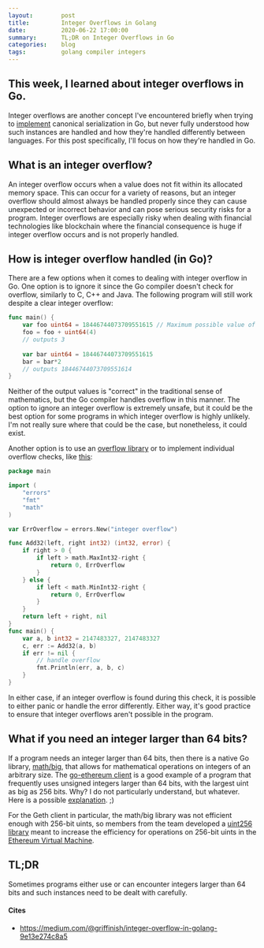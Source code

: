 ```yaml
---
layout:        post
title:         Integer Overflows in Golang
date:          2020-06-22 17:00:00
summary:       TL;DR on Integer Overflows in Go
categories:    blog
tags:          golang compiler integers
---
```


## This week, I learned about **integer overflows** in Go.
Integer overflows are another concept I've encountered briefly when trying to [implement](https://github.com/renaynay/go-canonical-serialization) canonical serialization in Go, but never fully understood how such instances are handled and how they're handled differently between languages. For this post specifically, I'll focus on how they're handled in Go.

## What is an integer overflow? 
An integer overflow occurs when a value does not fit within its allocated memory space. This can occur for a variety of reasons, but an integer overflow should almost always be handled properly since they can cause unexpected or incorrect behavior and can pose serious security risks for a program. Integer overflows are especially risky when dealing with financial technologies like blockchain where the financial consequence is huge if integer overflow occurs and is not properly handled.

## How is integer overflow handled (in Go)?
There are a few options when it comes to dealing with integer overflow in Go. One option is to ignore it since the Go compiler doesn't check for overflow, similarly to C, C++ and Java. The following program will still work despite a clear integer overflow: 

```go
func main() {
	var foo uint64 = 18446744073709551615 // Maximum possible value of a 64-bit unsigned integer
	foo = foo + uint64(4)
	// outputs 3
	
	var bar uint64 = 18446744073709551615
	bar = bar*2
	// outputs 18446744073709551614
}
```

Neither of the output values is "correct" in the traditional sense of mathematics, but the Go compiler handles overflow in this manner. The option to ignore an integer overflow is extremely unsafe, but it could be the best option for some programs in which integer overflow is highly unlikely. I'm not really sure where that could be the case, but nonetheless, it could exist.

Another option is to use an [overflow library](https://github.com/JohnCGriffin/overflow) or to implement individual overflow checks, like [this](https://stackoverflow.com/questions/33641717/detect-signed-int-overflow-in-go): 

```go
package main

import (
    "errors"
    "fmt"
    "math"
)

var ErrOverflow = errors.New("integer overflow")

func Add32(left, right int32) (int32, error) {
    if right > 0 {
        if left > math.MaxInt32-right {
            return 0, ErrOverflow
        }
    } else {
        if left < math.MinInt32-right {
            return 0, ErrOverflow
        }
    }
    return left + right, nil
}
func main() {
    var a, b int32 = 2147483327, 2147483327
    c, err := Add32(a, b)
    if err != nil {
        // handle overflow
        fmt.Println(err, a, b, c)
    }
}
```

In either case, if an integer overflow is found during this check, it is possible to either panic or handle the error differently. Either way, it's good practice to ensure that integer overflows aren't possible in the program.

## What if you need an integer larger than 64 bits? 
If a program needs an integer larger than 64 bits, then there is a native Go library, [math/big](https://golang.org/pkg/math/big/), that allows for mathematical operations on integers of an arbitrary size. The [go-ethereum client](https://github.com/ethereum/go-ethereum/search?q=uint256&unscoped_q=uint256) is a good example of a program that frequently uses unsigned integers larger than 64 bits, with the largest uint as big as 256 bits. Why? I do not particularly understand, but whatever. Here is a possible [explanation](https://ethereum.stackexchange.com/questions/363/why-is-ether-divisible-to-18-decimal-places/499#499). ;)

For the Geth client in particular, the math/big library was not efficient enough with 256-bit uints, so members from the team developed a [uint256 library](https://github.com/holiman/uint256) meant to increase the efficiency for operations on 256-bit uints in the [Ethereum Virtual Machine](https://medium.com/mycrypto/the-ethereum-virtual-machine-how-does-it-work-9abac2b7c9e). 

## TL;DR
Sometimes programs either use or can encounter integers larger than 64 bits and such instances need to be dealt with carefully.

#### Cites
* https://medium.com/@griffinish/integer-overflow-in-golang-9e13e274c8a5
